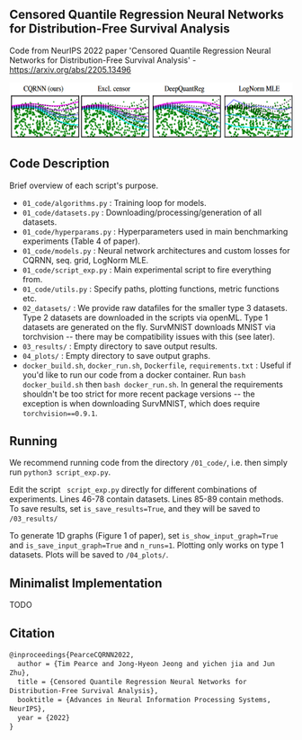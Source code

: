 ## Censored Quantile Regression Neural Networks for Distribution-Free Survival Analysis
Code from NeurIPS 2022 paper 'Censored Quantile Regression Neural Networks for Distribution-Free Survival Analysis' - https://arxiv.org/abs/2205.13496

<img height="100" src="overview_01.png">

## Code Description

Brief overview of each script's purpose.

- ```01_code/algorithms.py```
    : Training loop for models.
- ```01_code/datasets.py```
    : Downloading/processing/generation of all datasets.
- ```01_code/hyperparams.py```
    : Hyperparameters used in main benchmarking experiments (Table 4 of paper).
- ```01_code/models.py```
    : Neural network architectures and custom losses for CQRNN, seq. grid, LogNorm MLE.
- ```01_code/script_exp.py```
    : Main experimental script to fire everything from.
- ```01_code/utils.py```
    : Specify paths, plotting functions, metric functions etc.
- ```02_datasets/```
    : We provide raw datafiles for the smaller type 3 datasets. Type 2 datasets are downloaded in the scripts via openML. Type 1 datasets are generated on the fly. SurvMNIST downloads MNIST via torchvision -- there may be compatibility issues with this (see later).
- ```03_results/```
    : Empty directory to save output results.
- ```04_plots/```
    : Empty directory to save output graphs.
- ```docker_build.sh```, ```docker_run.sh```, ```Dockerfile```, ```requirements.txt```
    : Useful if you'd like to run our code from a docker container. Run ```bash docker_build.sh``` then ```bash docker_run.sh```. In general the requirements shouldn't be too strict for more recent package versions -- the exception is when downloading SurvMNIST, which does require ```torchvision==0.9.1```. 

## Running

We recommend running code from the directory ```/01_code/```, i.e. then simply run ```python3 script_exp.py```.

Edit the script ``` script_exp.py``` directly for different combinations of experiments. Lines 46-78 contain datasets. Lines 85-89 contain methods. To save results, set ```is_save_results=True```, and they will be saved to ```/03_results/```

To generate 1D graphs (Figure 1 of paper), set ```is_show_input_graph=True``` and ```is_save_input_graph=True``` and ```n_runs=1```. Plotting only works on type 1 datasets. Plots will be saved to ```/04_plots/```.

## Minimalist Implementation

TODO


## Citation
```
@inproceedings{PearceCQRNN2022,
  author = {Tim Pearce and Jong-Hyeon Jeong and yichen jia and Jun Zhu},
  title = {Censored Quantile Regression Neural Networks for Distribution-Free Survival Analysis},
  booktitle = {Advances in Neural Information Processing Systems, NeurIPS},
  year = {2022}
}
```

